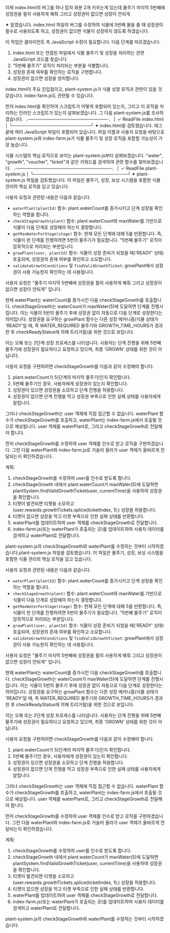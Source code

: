  이제 index.html의 버그를 하나 잡자 화분 2개 키우는게 있는데 물주기 마지막 5번째에 성장권을 필히 사용하게 해줘 그리고 성장권이 
  없으면 성장이 안되게

✦ 알겠습니다. index.html 파일의 버그를 수정하여 식물에 5번째 물을 줄 때 성장권이 필수로 사용되도록 하고, 성장권이 없으면 식물이
  성장하지 않도록 하겠습니다.

  이 작업은 클라이언트 측 JavaScript 수정이 필요합니다. 다음 단계를 따르겠습니다:
   1. index.html 또는 연결된 파일에서 식물 물주기 및 성장을 처리하는 관련 JavaScript 코드를 찾습니다.
   2. "5번째 물주기" 로직이 처리되는 부분을 식별합니다.
   3. 성장권 존재 여부를 확인하는 로직을 구현합니다.
   4. 성장권이 없으면 성장을 방지합니다.

  index.html이 주요 진입점이고, plant-system.js가 식물 성장 로직과 관련이 있을 것 같습니다. index-farm.js도 관련될 수
  있습니다.

  먼저 index.html을 확인하여 스크립트가 어떻게 포함되어 있는지, 그리고 이 로직을 처리하는 인라인 스크립트가 있는지
  살펴보겠습니다. 그 다음 plant-system.js를 조사하겠습니다.
 ╭─────────────────────────╮
 │ ✓  ReadFile index.html  │
 ╰─────────────────────────╯
✦ index.html을 검토했습니다. <body> 태그 끝에 여러 JavaScript 파일이 포함되어 있습니다. 파일 이름과 사용자 요청을 바탕으로
  plant-system.js와 index-farm.js가 식물 물주기 및 성장 로직을 포함할 가능성이 가장 높습니다.

  식물 시스템의 핵심 로직으로 보이는 plant-system.js부터 살펴보겠습니다. "water", "growth", "voucher", "ticket"과 같은
  키워드를 검색하여 관련 함수를 찾아보겠습니다.
 ╭──────────────────────────────╮
 │ ✓  ReadFile plant-system.js  │
 ╰──────────────────────────────╯
✦ plant-system.js 파일을 검토했습니다. 이 파일은 물주기, 성장, 보상 시스템을 포함한 식물 관리의 핵심 로직을 담고 있습니다.

  사용자 요청과 관련된 내용은 다음과 같습니다.

   * `waterPlant(plantId)` 함수: plant.waterCount를 증가시키고 단계 성장을 확인하는 역할을 합니다.
   * `checkStageGrowth(plant)` 함수: plant.waterCount와 maxWater를 기반으로 식물이 다음 단계로 성장해야 하는지 결정합니다.
   * `getMaxWaterForStage(stage)` 함수: 현재 모든 단계에 대해 5를 반환합니다. 즉, 식물이 한 단계를 진행하려면 5번의 물주기가
     필요합니다. "5번째 물주기" 로직이 암묵적으로 처리되는 부분입니다.
   * `growPlant(user, plantId)` 함수: 식물이 성장 준비가 되었을 때('READY' 상태) 호출되며, 성장권의 존재 여부를 확인하고
     소모합니다.
   * `validateGrowthConditions` 및 `findValidGrowthTicket`: growPlant에서 성장권이 사용 가능한지 확인하는 데 사용됩니다.

  사용자 요청은 "물주기 마지막 5번째에 성장권을 필히 사용하게 해줘 그리고 성장권이 없으면 성장이 안되게" 입니다.

  현재 waterPlant는 waterCount를 증가시킨 다음 checkStageGrowth를 호출합니다. checkStageGrowth는 waterCount가 maxWater(5)에
  도달하면 단계를 진행시킵니다. 이는 식물이 5번의 물주기 후에 성장권 없이 자동으로 다음 단계로 성장한다는 의미입니다.
  성장권을 요구하는 growPlant 함수는 다른 성장 메커니즘(식물 상태가 'READY'일 때, 즉 WATER_REQUIRED 물주기와
  GROWTH_TIME_HOURS가 경과한 후 checkReadyStatus에 의해 트리거됨)을 위한 것으로 보입니다.

  이는 오해 또는 2단계 성장 프로세스를 나타냅니다. 사용자는 단계 진행을 위해 5번째 물주기에 성장권이 필요하다고 요청하고
  있으며, 최종 'GROWN' 상태를 위한 것이 아닙니다.

  사용자 요청을 구현하려면 checkStageGrowth를 다음과 같이 수정해야 합니다.
   1. plant.waterCount가 5(단계의 마지막 물주기)인지 확인합니다.
   2. 5번째 물주기인 경우, 사용자에게 성장권이 있는지 확인합니다.
   3. 성장권이 있으면 성장권을 소모하고 단계 진행을 허용합니다.
   4. 성장권이 없으면 단계 진행을 막고 성장권 부족으로 인한 실패 상태를 사용자에게 알립니다.

  그러나 checkStageGrowth는 user 객체에 직접 접근할 수 없습니다. waterPlant 함수가 checkStageGrowth를 호출하고, waterPlant는
  index-farm.js에서 호출될 것으로 예상됩니다. user 객체를 waterPlant로, 그리고 checkStageGrowth로 전달해야 합니다.

  먼저 checkStageGrowth를 수정하여 user 객체를 인수로 받고 로직을 구현하겠습니다. 그런 다음 waterPlant와 index-farm.js로
  거슬러 올라가 user 객체가 올바르게 전달되는지 확인하겠습니다.

  계획:

   1. checkStageGrowth를 수정하여 user를 인수로 받도록 합니다.
   2. checkStageGrowth 내에서 plant.waterCount가 maxWater(5)에 도달하면 plantSystem.findValidGrowthTicket(user, currentTime)을
      사용하여 성장권을 확인합니다.
   3. 티켓이 발견되면 티켓을 소모하고(user.rewards.growthTickets.splice(ticketIndex, 1);) 성장을 허용합니다.
   4. 티켓이 없으면 성장을 막고 티켓 부족으로 인한 실패 상태를 반환합니다.
   5. waterPlant를 업데이트하여 user 객체를 checkStageGrowth로 전달합니다.
   6. index-farm.js(또는 waterPlant가 호출되는 곳)를 업데이트하여 사용자 데이터를 검색하고 waterPlant로 전달합니다.

  plant-system.js의 checkStageGrowth와 waterPlant를 수정하는 것부터 시작하겠습니다.plant-system.js 파일을 검토했습니다. 이
  파일은 물주기, 성장, 보상 시스템을 포함한 식물 관리의 핵심 로직을 담고 있습니다.

  사용자 요청과 관련된 내용은 다음과 같습니다.

   * `waterPlant(plantId)` 함수: plant.waterCount를 증가시키고 단계 성장을 확인하는 역할을 합니다.
   * `checkStageGrowth(plant)` 함수: plant.waterCount와 maxWater를 기반으로 식물이 다음 단계로 성장해야 하는지 결정합니다.
   * `getMaxWaterForStage(stage)` 함수: 현재 모든 단계에 대해 5를 반환합니다. 즉, 식물이 한 단계를 진행하려면 5번의 물주기가
     필요합니다. "5번째 물주기" 로직이 암묵적으로 처리되는 부분입니다.
   * `growPlant(user, plantId)` 함수: 식물이 성장 준비가 되었을 때('READY' 상태) 호출되며, 성장권의 존재 여부를 확인하고
     소모합니다.
   * `validateGrowthConditions` 및 `findValidGrowthTicket`: growPlant에서 성장권이 사용 가능한지 확인하는 데 사용됩니다.

  사용자 요청은 "물주기 마지막 5번째에 성장권을 필히 사용하게 해줘 그리고 성장권이 없으면 성장이 안되게" 입니다.

  현재 waterPlant는 waterCount를 증가시킨 다음 checkStageGrowth를 호출합니다. checkStageGrowth는 waterCount가 maxWater(5)에
  도달하면 단계를 진행시킵니다. 이는 식물이 5번의 물주기 후에 성장권 없이 자동으로 다음 단계로 성장한다는 의미입니다.
  성장권을 요구하는 growPlant 함수는 다른 성장 메커니즘(식물 상태가 'READY'일 때, 즉 WATER_REQUIRED 물주기와
  GROWTH_TIME_HOURS가 경과한 후 checkReadyStatus에 의해 트리거됨)을 위한 것으로 보입니다.

  이는 오해 또는 2단계 성장 프로세스를 나타냅니다. 사용자는 단계 진행을 위해 5번째 물주기에 성장권이 필요하다고 요청하고
  있으며, 최종 'GROWN' 상태를 위한 것이 아닙니다.

  사용자 요청을 구현하려면 checkStageGrowth를 다음과 같이 수정해야 합니다.
   1. plant.waterCount가 5(단계의 마지막 물주기)인지 확인합니다.
   2. 5번째 물주기인 경우, 사용자에게 성장권이 있는지 확인합니다.
   3. 성장권이 있으면 성장권을 소모하고 단계 진행을 허용합니다.
   4. 성장권이 없으면 단계 진행을 막고 성장권 부족으로 인한 실패 상태를 사용자에게 알립니다.

  그러나 checkStageGrowth는 user 객체에 직접 접근할 수 없습니다. waterPlant 함수가 checkStageGrowth를 호출하고, waterPlant는
  index-farm.js에서 호출될 것으로 예상됩니다. user 객체를 waterPlant로, 그리고 checkStageGrowth로 전달해야 합니다.

  먼저 checkStageGrowth를 수정하여 user 객체를 인수로 받고 로직을 구현하겠습니다. 그런 다음 waterPlant와 index-farm.js로
  거슬러 올라가 user 객체가 올바르게 전달되는지 확인하겠습니다.

  계획:

   1. checkStageGrowth를 수정하여 user를 인수로 받도록 합니다.
   2. checkStageGrowth 내에서 plant.waterCount가 maxWater(5)에 도달하면 plantSystem.findValidGrowthTicket(user, currentTime)을
      사용하여 성장권을 확인합니다.
   3. 티켓이 발견되면 티켓을 소모하고(user.rewards.growthTickets.splice(ticketIndex, 1);) 성장을 허용합니다.
   4. 티켓이 없으면 성장을 막고 티켓 부족으로 인한 실패 상태를 반환합니다.
   5. waterPlant를 업데이트하여 user 객체를 checkStageGrowth로 전달합니다.
   6. index-farm.js(또는 waterPlant가 호출되는 곳)를 업데이트하여 사용자 데이터를 검색하고 waterPlant로 전달합니다.

  plant-system.js의 checkStageGrowth와 waterPlant를 수정하는 것부터 시작하겠습니다.